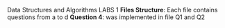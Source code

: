 Data Structures and Algorithms LABS 1
**Files Structure**: Each file contains questions from a to d
**Question 4**: was implemented in file Q1 and Q2
